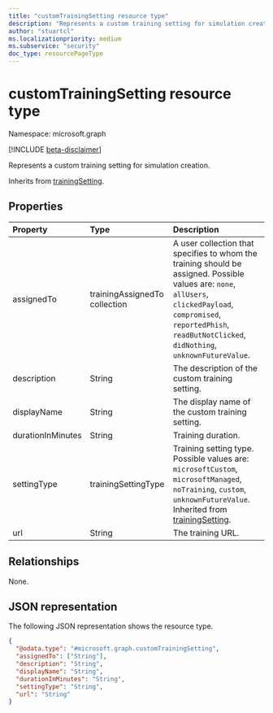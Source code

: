 ```yaml
---
title: "customTrainingSetting resource type"
description: "Represents a custom training setting for simulation creation."
author: "stuartcl"
ms.localizationpriority: medium
ms.subservice: "security"
doc_type: resourcePageType
---
```


# customTrainingSetting resource type

Namespace: microsoft.graph

[!INCLUDE [beta-disclaimer](../../includes/beta-disclaimer.md)]

Represents a custom training setting for simulation creation.

Inherits from [trainingSetting](../resources/trainingsetting.md).

## Properties

|Property|Type|Description|
|:---|:---|:---|
|assignedTo|trainingAssignedTo collection|A user collection that specifies to whom the training should be assigned. Possible values are: `none`, `allUsers`, `clickedPayload`, `compromised`, `reportedPhish`, `readButNotClicked`, `didNothing`, `unknownFutureValue`. |
|description|String|The description of the custom training setting.|
|displayName|String|The display name of the custom training setting.|
|durationInMinutes|String|Training duration.|
|settingType|trainingSettingType|Training setting type. Possible values are: `microsoftCustom`, `microsoftManaged`, `noTraining`, `custom`, `unknownFutureValue`. Inherited from [trainingSetting](../resources/trainingsetting.md).|
|url|String|The training URL.|

## Relationships

None.

## JSON representation

The following JSON representation shows the resource type.

<!-- {
  "blockType": "resource",
  "@odata.type": "microsoft.graph.customTrainingSetting"
}
-->
``` json
{
  "@odata.type": "#microsoft.graph.customTrainingSetting",
  "assignedTo": ["String"],
  "description": "String",
  "displayName": "String",
  "durationInMinutes": "String",
  "settingType": "String",
  "url": "String"
}
```
